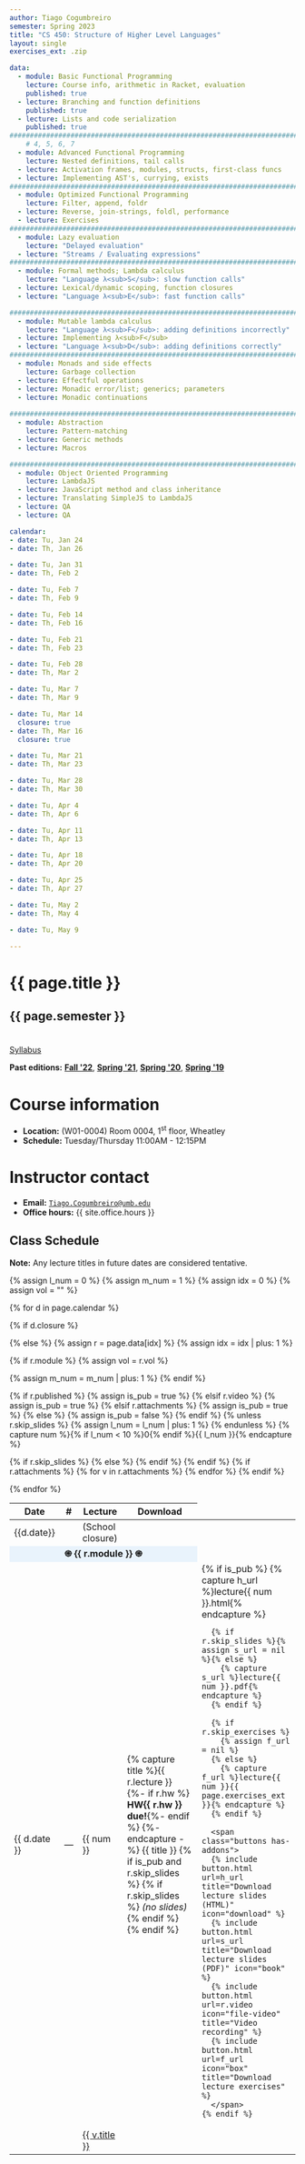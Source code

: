 ```yaml
---
author: Tiago Cogumbreiro
semester: Spring 2023
title: "CS 450: Structure of Higher Level Languages"
layout: single
exercises_ext: .zip

data:
  - module: Basic Functional Programming
    lecture: Course info, arithmetic in Racket, evaluation
    published: true
  - lecture: Branching and function definitions
    published: true
  - lecture: Lists and code serialization
    published: true
################################################################################
    # 4, 5, 6, 7
  - module: Advanced Functional Programming 
    lecture: Nested definitions, tail calls
  - lecture: Activation frames, modules, structs, first-class funcs
  - lecture: Implementing AST's, currying, exists
################################################################################
  - module: Optimized Functional Programming
    lecture: Filter, append, foldr
  - lecture: Reverse, join-strings, foldl, performance
  - lecture: Exercises
################################################################################
  - module: Lazy evaluation
    lecture: "Delayed evaluation"
  - lecture: "Streams / Evaluating expressions"
################################################################################
  - module: Formal methods; Lambda calculus
    lecture: "Language λ<sub>S</sub>: slow function calls"
  - lecture: Lexical/dynamic scoping, function closures
  - lecture: "Language λ<sub>E</sub>: fast function calls"

################################################################################
  - module: Mutable lambda calculus
    lecture: "Language λ<sub>F</sub>: adding definitions incorrectly"
  - lecture: Implementing λ<sub>F</sub>
  - lecture: "Language λ<sub>D</sub>: adding definitions correctly"
################################################################################
  - module: Monads and side effects
    lecture: Garbage collection
  - lecture: Effectful operations
  - lecture: Monadic error/list; generics; parameters
  - lecture: Monadic continuations
  
################################################################################
  - module: Abstraction
    lecture: Pattern-matching
  - lecture: Generic methods
  - lecture: Macros

################################################################################
  - module: Object Oriented Programming
    lecture: LambdaJS
  - lecture: JavaScript method and class inheritance
  - lecture: Translating SimpleJS to LambdaJS
  - lecture: QA
  - lecture: QA

calendar:
- date: Tu, Jan 24
- date: Th, Jan 26

- date: Tu, Jan 31
- date: Th, Feb 2

- date: Tu, Feb 7
- date: Th, Feb 9

- date: Tu, Feb 14
- date: Th, Feb 16

- date: Tu, Feb 21
- date: Th, Feb 23

- date: Tu, Feb 28
- date: Th, Mar 2

- date: Tu, Mar 7
- date: Th, Mar 9

- date: Tu, Mar 14
  closure: true
- date: Th, Mar 16
  closure: true

- date: Tu, Mar 21
- date: Th, Mar 23

- date: Tu, Mar 28
- date: Th, Mar 30

- date: Tu, Apr 4
- date: Th, Apr 6

- date: Tu, Apr 11
- date: Th, Apr 13

- date: Tu, Apr 18
- date: Th, Apr 20

- date: Tu, Apr 25
- date: Th, Apr 27

- date: Tu, May 2
- date: Th, May 4

- date: Tu, May 9

---
```


<h1 class="has-text-centered">{{ page.title }}</h1>
<h2 class="has-text-centered" style="padding-bottom:1em;">{{ page.semester }}</h2>

<div class="buttons is-centered">
<a class="button is-large is-link" href="syllabus.pdf">Syllabus</a>
</div>

**Past editions:** [**Fall '22**](../f22/), [**Spring '21**](../s21/), [**Spring '20**](../s20/), [**Spring '19**](../s19/)

# Course information
* **Location:** (W01-0004) Room 0004, 1<sup>st</sup> floor, Wheatley
* **Schedule:** Tuesday/Thursday 11:00AM - 12:15PM

# Instructor contact
* **Email:** [`Tiago.Cogumbreiro@umb.edu`](mailto:Tiago.Cogumbreiro@umb.edu)
* **Office hours:** {{ site.office.hours }}


## Class Schedule

**Note:** Any lecture titles in future dates are considered tentative.

{% assign l_num = 0 %}
{% assign m_num = 1 %}
{% assign idx = 0 %}
{% assign vol = "" %}
<table>
  <thead>
    <tr>
      <th>Date</th>
      <th>#</th>
      <th>Lecture</th>
      <th>Download</th>
    </tr>
  </thead>
  <tbody>

{% for d in page.calendar %}

{% if d.closure %}
<tr>
  <td class="has-text-grey-light">{{d.date}}</td>
  <td></td>
  <td class="has-text-grey-light">(School closure)</td>
  <td></td>
</tr>
{% else %}
  {% assign r = page.data[idx] %}
  {% assign idx = idx | plus: 1 %}

{% if r.module %}
    {% assign vol = r.vol %}
<tr>
  <td colspan="4" style="background: #e9f3fc; text-align: center;"><b>&#1421; {{ r.module }} &#1421;</b></td>
  {% assign m_num = m_num | plus: 1 %}
</tr>
{% endif %}

<tr>

  {% if r.published %}
    {% assign is_pub = true %}
  {% elsif r.video %}
    {% assign is_pub = true %}
  {% elsif r.attachments %}
    {% assign is_pub = true %}
  {% else %}
    {% assign is_pub = false %}
  {% endif %}
  {% unless r.skip_slides %}
  {% assign l_num = l_num | plus: 1 %}
  {% endunless %}
  {% capture num %}{% if l_num < 10 %}0{% endif %}{{ l_num }}{% endcapture %}
  <td title="Date">{{ d.date }}</td>
  {% if r.skip_slides %}
  <td title="Skipped lecture number">
  —
  </td>
  {% else %}
  <td title="Lecture number">
    {{ num }}
  </td>
  {% endif %}
  
  <td {% if r.lab %}style="background: #fefede;"{% endif %}>
    {% capture title %}{{ r.lecture }}
    {%- if r.hw %} <b>HW{{ r.hw }} due!</b>{%- endif %}
    {%- endcapture -%}
    {{ title }}
    {% if is_pub and r.skip_slides %}
        {% if r.skip_slides %} <i>(no slides)</i>{% endif %}
    {% endif %}
  </td>
  <td>
    {% if is_pub %}
      {% capture h_url %}lecture{{ num }}.html{% endcapture %}

      {% if r.skip_slides %}{% assign s_url = nil %}{% else %}
        {% capture s_url %}lecture{{ num }}.pdf{% endcapture %}
      {% endif %}

      {% if r.skip_exercises %}
        {% assign f_url = nil %}
      {% else %}
        {% capture f_url %}lecture{{ num }}{{ page.exercises_ext }}{% endcapture %}
      {% endif %}

      <span class="buttons has-addons">
      {% include button.html url=h_url title="Download lecture slides (HTML)" icon="download" %}
      {% include button.html url=s_url title="Download lecture slides (PDF)" icon="book" %}
      {% include button.html url=r.video icon="file-video" title="Video recording" %}
      {% include button.html url=f_url icon="box" title="Download lecture exercises" %}
      </span>
    {% endif %}
  </td>
</tr>
{% endif %}
{% if r.attachments %}
    {% for v in r.attachments %}
<tr>
  <td></td>
  <td></td>
    <td>
        <a href="{{ v.url }}">
        <span class="icon is-small"><i class="fas fa-file-{{v.type}}"></i></span>
        {{ v.title }}
        </a>
    </td>
</tr>
    {% endfor %}
{% endif %}

{% endfor %}
  </tbody>
</table>
